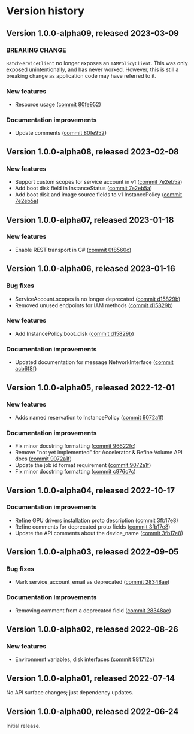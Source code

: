 # Version history

## Version 1.0.0-alpha09, released 2023-03-09

### BREAKING CHANGE

`BatchServiceClient` no longer exposes an `IAMPolicyClient`. This
was only exposed unintentionally, and has never worked. However, this
is still a breaking change as application code may have referred to
it.

### New features

- Resource usage ([commit 80fe952](https://github.com/googleapis/google-cloud-dotnet/commit/80fe952729cd338837f752fefe7f94a0573b5368))

### Documentation improvements

- Update comments ([commit 80fe952](https://github.com/googleapis/google-cloud-dotnet/commit/80fe952729cd338837f752fefe7f94a0573b5368))

## Version 1.0.0-alpha08, released 2023-02-08

### New features

- Support custom scopes for service account in v1 ([commit 7e2eb5a](https://github.com/googleapis/google-cloud-dotnet/commit/7e2eb5adbec7505d9f4fd5c7cd1b3a458436bd8e))
- Add boot disk field in InstanceStatus ([commit 7e2eb5a](https://github.com/googleapis/google-cloud-dotnet/commit/7e2eb5adbec7505d9f4fd5c7cd1b3a458436bd8e))
- Add boot disk and image source fields to v1 InstancePolicy ([commit 7e2eb5a](https://github.com/googleapis/google-cloud-dotnet/commit/7e2eb5adbec7505d9f4fd5c7cd1b3a458436bd8e))

## Version 1.0.0-alpha07, released 2023-01-18

### New features

- Enable REST transport in C# ([commit 0f8560c](https://github.com/googleapis/google-cloud-dotnet/commit/0f8560c840725bf41bc060c8beecafc7d99f38eb))

## Version 1.0.0-alpha06, released 2023-01-16

### Bug fixes

- ServiceAccount.scopes is no longer deprecated ([commit d15829b](https://github.com/googleapis/google-cloud-dotnet/commit/d15829bc37938440697302acc3ffc0816da8b6be))
- Removed unused endpoints for IAM methods ([commit d15829b](https://github.com/googleapis/google-cloud-dotnet/commit/d15829bc37938440697302acc3ffc0816da8b6be))

### New features

- Add InstancePolicy.boot_disk ([commit d15829b](https://github.com/googleapis/google-cloud-dotnet/commit/d15829bc37938440697302acc3ffc0816da8b6be))

### Documentation improvements

- Updated documentation for message NetworkInterface ([commit acb6f8f](https://github.com/googleapis/google-cloud-dotnet/commit/acb6f8f8618ee8eb33249e09fd3edc84665c4c6b))

## Version 1.0.0-alpha05, released 2022-12-01

### New features

- Adds named reservation to InstancePolicy ([commit 9072a1f](https://github.com/googleapis/google-cloud-dotnet/commit/9072a1f083e83eea71bb5166d4691a19a7c29b0d))

### Documentation improvements

- Fix minor docstring formatting ([commit 96622fc](https://github.com/googleapis/google-cloud-dotnet/commit/96622fcf0eeec2941b5600260929d1dc74b66da3))
- Remove "not yet implemented" for Accelerator & Refine Volume API docs ([commit 9072a1f](https://github.com/googleapis/google-cloud-dotnet/commit/9072a1f083e83eea71bb5166d4691a19a7c29b0d))
- Update the job id format requirement ([commit 9072a1f](https://github.com/googleapis/google-cloud-dotnet/commit/9072a1f083e83eea71bb5166d4691a19a7c29b0d))
- Fix minor docstring formatting ([commit c976c7c](https://github.com/googleapis/google-cloud-dotnet/commit/c976c7c8ff231d32ce6a3b9acc921973b046d3b3))

## Version 1.0.0-alpha04, released 2022-10-17

### Documentation improvements

- Refine GPU drivers installation proto description ([commit 3fb17e8](https://github.com/googleapis/google-cloud-dotnet/commit/3fb17e810002de1d4def0e7baa6e4a45627e8825))
- Refine comments for deprecated proto fields ([commit 3fb17e8](https://github.com/googleapis/google-cloud-dotnet/commit/3fb17e810002de1d4def0e7baa6e4a45627e8825))
- Update the API comments about the device_name ([commit 3fb17e8](https://github.com/googleapis/google-cloud-dotnet/commit/3fb17e810002de1d4def0e7baa6e4a45627e8825))

## Version 1.0.0-alpha03, released 2022-09-05

### Bug fixes

- Mark service_account_email as deprecated ([commit 28348ae](https://github.com/googleapis/google-cloud-dotnet/commit/28348ae1f06940c5c6ac8ee7403e537b2af1ec12))

### Documentation improvements

- Removing comment from a deprecated field ([commit 28348ae](https://github.com/googleapis/google-cloud-dotnet/commit/28348ae1f06940c5c6ac8ee7403e537b2af1ec12))

## Version 1.0.0-alpha02, released 2022-08-26

### New features

- Environment variables, disk interfaces ([commit 981712a](https://github.com/googleapis/google-cloud-dotnet/commit/981712aa64d58976849def0a726e4917a65b3b22))
## Version 1.0.0-alpha01, released 2022-07-14

No API surface changes; just dependency updates.

## Version 1.0.0-alpha00, released 2022-06-24

Initial release.

